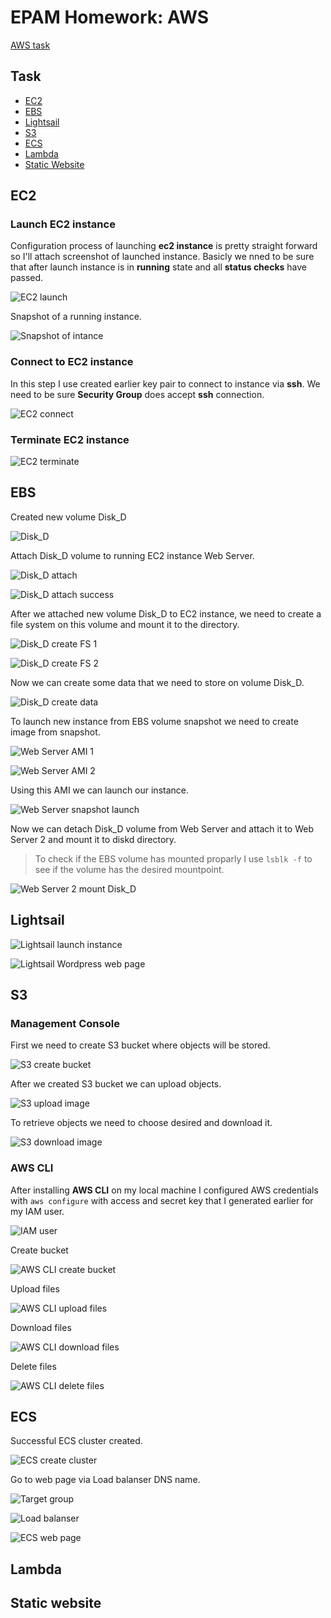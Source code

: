 # EPAM Homework: AWS

[AWS task](TaskAWS_updated_links.pdf)

## Task

- [EC2](#ec2)
- [EBS](#ebs)
- [Lightsail](#lightsail)
- [S3](#s3)
- [ECS](#ecs)
- [Lambda](#lambda)
- [Static Website](#static-website)


## EC2 <a name="ec2"></a>

### Launch EC2 instance

Configuration process of launching __ec2 instance__ is pretty straight forward so I'll attach screenshot of launched instance. Basicly we nned to be sure that after launch instance is in __running__ state and all __status checks__ have passed.

![EC2 launch](screenshots/ec2_launch.png)

Snapshot of a running instance.

![Snapshot of intance](screenshots/ec2_snapshot.png)

### Connect to EC2 instance

In this step I use created earlier key pair to connect to instance via __ssh__. We need to be sure __Security Group__ does accept __ssh__ connection.

![EC2 connect](screenshots/ec2_connect.png)

### Terminate EC2 instance

![EC2 terminate](screenshots/ec2_terminate.png)

## EBS <a name="ebs"></a>

Created new volume Disk_D

![Disk_D](screenshots/ebs_create.png)

Attach Disk_D volume to running EC2 instance Web Server.

![Disk_D attach](screenshots/ebs_attach1.png)

![Disk_D attach success](screenshots/ebs_attach2.png)

After we attached new volume Disk_D to EC2 instance, we need to create a file system on this volume and mount it to the directory.

![Disk_D create FS 1](screenshots/diskd_mount1.png)

![Disk_D create FS 2](screenshots/diskd_mount2.png)

Now we can create some data that we need to store on volume Disk_D.

![Disk_D create data](screenshots/diskd_data.png)

To launch new instance from EBS volume snapshot we need to create image from snapshot.

![Web Server AMI 1](screenshots/ec2_ami1.png)

![Web Server AMI 2](screenshots/ec2_ami2.png)

Using this AMI we can launch our instance.

![Web Server snapshot launch](screenshots/ec2_snapshot_launch.png)

Now we can detach Disk_D volume from Web Server and attach it to Web Server 2 and mount it to diskd directory.

> To check if the EBS volume has mounted proparly I use ```lsblk -f``` to see if the volume has the desired mountpoint.

![Web Server 2 mount Disk_D](screenshots/diskd_mount3.png)

## Lightsail <a name="lightsail"></a>

![Lightsail launch instance](screenshots/lightsail1.png)

![Lightsail Wordpress web page](screenshots/lightsail2.png)

## S3 <a name="s3"></a>

### Management Console

First we need to create S3 bucket where objects will be stored.

![S3 create bucket](screenshots/s3_console1.png)

After we created S3 bucket we can upload objects.

![S3 upload image](screenshots/s3_console2.png)

To retrieve objects we need to choose desired and download it.

![S3 download image](screenshots/s3_console3.png)

### AWS CLI

After installing __AWS CLI__ on my local machine I configured AWS credentials with ```aws configure``` with access and secret key that I generated earlier for my IAM user.

![IAM user](screenshots/s3_cli1.png)

Create bucket

![AWS CLI create bucket](screenshots/s3_cli2.png)

Upload files

![AWS CLI upload files](screenshots/s3_cli3.png)

Download files

![AWS CLI download files](screenshots/s3_cli4.png)

Delete files

![AWS CLI delete files](screenshots/s3_cli5.png)

## ECS <a name="ecs"></a>

Successful ECS cluster created.

![ECS create cluster](screenshots/ecs1.png)

Go to web page via Load balanser DNS name.

![Target group](screenshots/ecs2.png)

![Load balanser](screenshots/ecs3.png)

![ECS web page](screenshots/ecs4.png)

## Lambda <a name="lambda"></a>

## Static website <a name="static_website"></a>